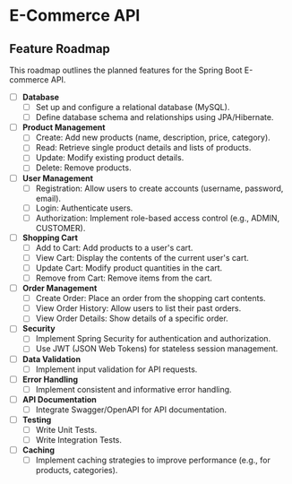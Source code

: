 # E-Commerce API
## Feature Roadmap

This roadmap outlines the planned features for the Spring Boot E-commerce API.

-   [ ] **Database**
  - [ ] Set up and configure a relational database (MySQL).
  - [ ] Define database schema and relationships using JPA/Hibernate.

-   [ ] **Product Management**
  - [ ] Create: Add new products (name, description, price, category).
  - [ ] Read: Retrieve single product details and lists of products.
  - [ ] Update: Modify existing product details.
  - [ ] Delete: Remove products.

-   [ ] **User Management**
  - [ ] Registration: Allow users to create accounts (username, password, email).
  - [ ] Login: Authenticate users.
  - [ ] Authorization: Implement role-based access control (e.g., ADMIN, CUSTOMER).

-   [ ] **Shopping Cart**
  - [ ] Add to Cart: Add products to a user's cart.
  - [ ] View Cart: Display the contents of the current user's cart.
  - [ ] Update Cart: Modify product quantities in the cart.
  - [ ] Remove from Cart: Remove items from the cart.

-   [ ] **Order Management**
  - [ ] Create Order: Place an order from the shopping cart contents.
  - [ ] View Order History: Allow users to list their past orders.
  - [ ] View Order Details: Show details of a specific order.

-   [ ] **Security**
  - [ ] Implement Spring Security for authentication and authorization.
  - [ ] Use JWT (JSON Web Tokens) for stateless session management.

-   [ ] **Data Validation**
  - [ ] Implement input validation for API requests.

-   [ ] **Error Handling**
  - [ ] Implement consistent and informative error handling.

-   [ ] **API Documentation**
  - [ ] Integrate Swagger/OpenAPI for API documentation.

-   [ ] **Testing**
  - [ ] Write Unit Tests.
  - [ ] Write Integration Tests.

-   [ ] **Caching**
  - [ ] Implement caching strategies to improve performance (e.g., for products, categories).